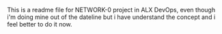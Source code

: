 This is a readme file for NETWORK-0 project
in ALX DevOps, even though i'm doing mine 
out of the dateline but i have understand 
the concept and i feel better to do it now.
